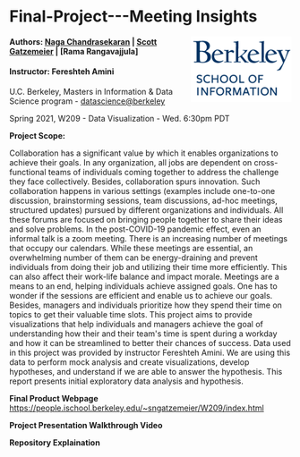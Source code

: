 Final-Project---Meeting Insights
====================================================

<img align="right" width="180" src="./images/berkeley.png"/>

#### Authors: [Naga Chandrasekaran](https://github.com/nagachandrasekaran) | [Scott Gatzemeier](https://github.com/sngatzemeier) | [Rama Rangavajjula]
#### Instructor: Fereshteh Amini <br> 
U.C. Berkeley, Masters in Information & Data Science program - [datascience@berkeley](https://datascience.berkeley.edu/) 

Spring 2021, W209 - Data Visualization - Wed. 6:30pm PDT

**Project Scope:**

Collaboration has a significant value by which it enables organizations to achieve their goals. In any organization, all jobs are dependent on cross-functional teams of individuals coming together to address the challenge they face collectively. Besides, collaboration spurs innovation. Such collaboration happens in various settings (examples include one-to-one discussion, brainstorming sessions, team discussions, ad-hoc meetings, structured updates) pursued by different organizations and individuals. All these forums are focused on bringing people together to share their ideas and solve problems. In the post-COVID-19 pandemic effect, even an informal talk is a zoom meeting. There is an increasing number of meetings that occupy our calendars. While these meetings are essential, an overwhelming number of them can be energy-draining and prevent individuals from doing their job and utilizing their time more efficiently. This can also affect their work-life balance and impact morale. Meetings are a means to an end, helping individuals achieve assigned goals. One has to wonder if the sessions are efficient and enable us to achieve our goals. Besides, managers and individuals prioritize how they spend their time on topics to get their valuable time slots. This project aims to provide visualizations that help individuals and managers achieve the goal of understanding how their and their team's time is spent during a workday and how it can be streamlined to better their chances of success.
Data used in this project was provided by instructor Fereshteh Amini. We are using this data to perform mock analysis and create visualizations, develop hypotheses, and understand if we are able to answer the hypothesis. This report presents initial exploratory data analysis and hypothesis.

**Final Product Webpage**
https://people.ischool.berkeley.edu/~sngatzemeier/W209/index.html

**Project Presentation Walkthrough Video**

**Repository Explaination**


